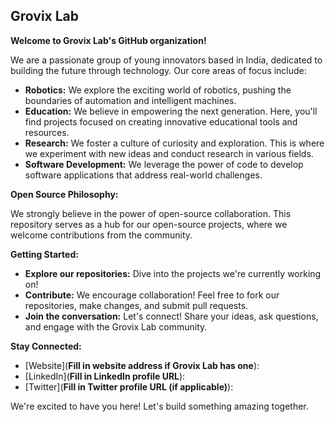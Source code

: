 ## Grovix Lab 

**Welcome to Grovix Lab's GitHub organization!**

We are a passionate group of young innovators based in India, dedicated to building the future through technology. Our core areas of focus include:

* **Robotics:** We explore the exciting world of robotics, pushing the boundaries of automation and intelligent machines.
* **Education:** We believe in empowering the next generation. Here, you'll find projects focused on creating innovative educational tools and resources.
* **Research:** We foster a culture of curiosity and exploration. This is where we experiment with new ideas and conduct research in various fields.
* **Software Development:** We leverage the power of code to develop software applications that address real-world challenges.

**Open Source Philosophy:**

We strongly believe in the power of open-source collaboration. This repository serves as a hub for our open-source projects, where we welcome contributions from the community. 

**Getting Started:**

* **Explore our repositories:** Dive into the projects we're currently working on!
* **Contribute:** We encourage collaboration! Feel free to fork our repositories, make changes, and submit pull requests. 
* **Join the conversation:** Let's connect! Share your ideas, ask questions, and engage with the Grovix Lab community.

**Stay Connected:**

* [Website](**Fill in website address if Grovix Lab has one**): 
* [LinkedIn](**Fill in LinkedIn profile URL**): 
* [Twitter](**Fill in Twitter profile URL (if applicable)**): 

We're excited to have you here! Let's build something amazing together.
